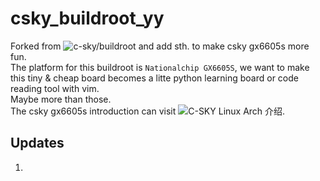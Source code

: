 # csky_buildroot_yy
Forked from ![c-sky/buildroot](https://github.com/c-sky/buildroot) and add sth. to make csky gx6605s more fun.  
The platform for this buildroot is  ```Nationalchip GX6605S```, we want to make this tiny & cheap board becomes a litte python learning board or code reading tool with vim.  
Maybe more than those.  
The csky gx6605s introduction can visit ![C-SKY Linux Arch 介绍](https://c-sky.github.io/).

## Updates
1. 
